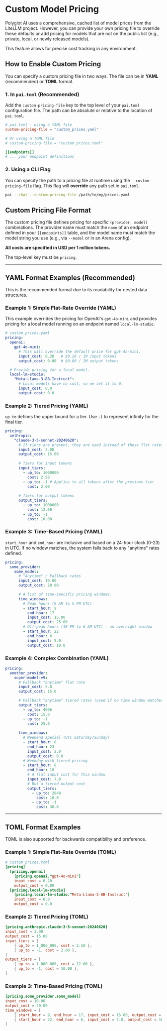 # Custom Model Pricing

Polyglot AI uses a comprehensive, cached list of model prices from the LiteLLM project. However, you can provide your own pricing file to override these defaults or add pricing for models that are not on the public list (e.g., private, local, or newly released models).

This feature allows for precise cost tracking in any environment.

## How to Enable Custom Pricing

You can specify a custom pricing file in two ways. The file can be in **YAML** (recommended) or **TOML** format.

### 1. In `pai.toml` (Recommended)

Add the `custom-pricing-file` key to the top level of your `pai.toml` configuration file. The path can be absolute or relative to the location of `pai.toml`.

```toml
# pai.toml - using a YAML file
custom-pricing-file = "custom_prices.yaml"

# Or using a TOML file
# custom-pricing-file = "custom_prices.toml"

[[endpoints]]
# ... your endpoint definitions
```

### 2. Using a CLI Flag

You can specify the path to a pricing file at runtime using the `--custom-pricing-file` flag. This flag will **override** any path set in `pai.toml`.

```bash
pai --chat --custom-pricing-file /path/to/my/prices.yaml
```

## Custom Pricing File Format

The custom pricing file defines pricing for specific `(provider, model)` combinations. The provider name must match the `name` of an endpoint defined in your `[[endpoints]]` table, and the model name must match the model string you use (e.g., via `--model` or in an Arena config).

**All costs are specified in USD per 1 million tokens.**

The top-level key must be `pricing`.

---

## YAML Format Examples (Recommended)

This is the recommended format due to its readability for nested data structures.

### Example 1: Simple Flat-Rate Override (YAML)

This example overrides the pricing for OpenAI's `gpt-4o-mini` and provides pricing for a local model running on an endpoint named `local-lm-studio`.

```yaml
# custom_prices.yaml
pricing:
  openai:
    gpt-4o-mini:
      # This will override the default price for gpt-4o-mini.
      input_cost: 0.20   # $0.20 / 1M input tokens
      output_cost: 0.80  # $0.80 / 1M output tokens

  # Provide pricing for a local model.
  local-lm-studio:
    "Meta-Llama-3-8B-Instruct":
      # Local models have no cost, so we set it to 0.
      input_cost: 0.0
      output_cost: 0.0
```

### Example 2: Tiered Pricing (YAML)

`up_to` defines the upper bound for a tier. Use `-1` to represent infinity for the final tier.

```yaml
pricing:
  anthropic:
    "claude-3-5-sonnet-20240620":
      # If tiers are present, they are used instead of these flat rates.
      input_cost: 3.00
      output_cost: 15.00
      
      # Tiers for input tokens
      input_tiers:
        - up_to: 1000000
          cost: 2.50
        - up_to: -1 # Applies to all tokens after the previous tier
          cost: 2.00
          
      # Tiers for output tokens
      output_tiers:
        - up_to: 1000000
          cost: 12.00
        - up_to: -1
          cost: 10.00
```

### Example 3: Time-Based Pricing (YAML)

`start_hour` and `end_hour` are inclusive and based on a 24-hour clock (0-23) in UTC. If no window matches, the system falls back to any "anytime" rates defined.

```yaml
pricing:
  some_provider:
    some_model:
      # "Anytime" / Fallback rates
      input_cost: 10.00
      output_cost: 20.00

      # A list of time-specific pricing windows.
      time_windows:
        # Peak hours (9 AM to 5 PM UTC)
        - start_hour: 9
          end_hour: 17
          input_cost: 15.00
          output_cost: 25.00
        # Off-peak hours (10 PM to 6 AM UTC) - an overnight window
        - start_hour: 22
          end_hour: 6
          input_cost: 5.0
          output_cost: 10.0
```

### Example 4: Complex Combination (YAML)

```yaml
pricing:
  another_provider:
    super-model-v9:
      # Fallback "anytime" flat rate
      input_cost: 5.0
      output_cost: 15.0

      # Fallback "anytime" tiered rates (used if no time window matches)
      output_tiers:
        - up_to: 4096
          cost: 15.0
        - up_to: -1
          cost: 25.0
      
      time_windows:
        # Weekend special (UTC Saturday/Sunday)
        - start_hour: 0
          end_hour: 23
          input_cost: 2.0
          output_cost: 6.0
        # Weekday with tiered pricing
        - start_hour: 8
          end_hour: 18
          # A flat input cost for this window
          input_cost: 7.0
          # But a tiered output cost
          output_tiers:
            - up_to: 2048
              cost: 18.0
            - up_to: -1
              cost: 30.0
```
---

## TOML Format Examples

TOML is also supported for backwards compatibility and preference.

### Example 1: Simple Flat-Rate Override (TOML)

```toml
# custom_prices.toml
[pricing]
  [pricing.openai]
    [pricing.openai."gpt-4o-mini"]
    input_cost = 0.20
    output_cost = 0.80
  [pricing.local-lm-studio]
    [pricing.local-lm-studio."Meta-Llama-3-8B-Instruct"]
    input_cost = 0.0
    output_cost = 0.0
```

### Example 2: Tiered Pricing (TOML)

```toml
[pricing.anthropic.claude-3-5-sonnet-20240620]
input_cost = 3.00
output_cost = 15.00
input_tiers = [
    { up_to = 1_000_000, cost = 2.50 },
    { up_to = -1, cost = 2.00 },
]
output_tiers = [
    { up_to = 1_000_000, cost = 12.00 },
    { up_to = -1, cost = 10.00 },
]
```

### Example 3: Time-Based Pricing (TOML)

```toml
[pricing.some_provider.some_model]
input_cost = 10.00
output_cost = 20.00
time_windows = [
    { start_hour = 9, end_hour = 17, input_cost = 15.00, output_cost = 25.00 },
    { start_hour = 22, end_hour = 6, input_cost = 5.0, output_cost = 10.0 },
]
```
